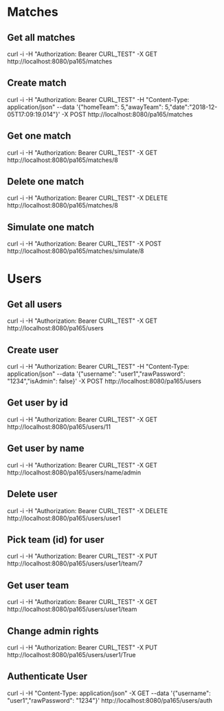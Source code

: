 # Matches

## Get all matches
curl -i -H "Authorization: Bearer CURL_TEST" -X GET http://localhost:8080/pa165/matches

## Create match
curl -i -H "Authorization: Bearer CURL_TEST" -H "Content-Type: application/json" --data '{"homeTeam": 5,"awayTeam": 5,"date":"2018-12-05T17:09:19.014"}' -X POST http://localhost:8080/pa165/matches

## Get one match
curl -i -H "Authorization: Bearer CURL_TEST" -X GET http://localhost:8080/pa165/matches/8

## Delete one match
curl -i -H "Authorization: Bearer CURL_TEST" -X DELETE http://localhost:8080/pa165/matches/8

## Simulate one match
curl -i -H "Authorization: Bearer CURL_TEST" -X POST  http://localhost:8080/pa165/matches/simulate/8

# Users

## Get all users
curl -i -H "Authorization: Bearer CURL_TEST" -X GET http://localhost:8080/pa165/users

## Create user
curl -i -H "Authorization: Bearer CURL_TEST" -H "Content-Type: application/json" --data '{"username": "user1","rawPassword": "1234","isAdmin": false}' -X POST http://localhost:8080/pa165/users

## Get user by id
curl -i -H "Authorization: Bearer CURL_TEST" -X GET http://localhost:8080/pa165/users/11

## Get user by name
curl -i -H "Authorization: Bearer CURL_TEST" -X GET http://localhost:8080/pa165/users/name/admin

## Delete user
curl -i -H "Authorization: Bearer CURL_TEST" -X DELETE http://localhost:8080/pa165/users/user1

## Pick team (id) for user
curl -i -H "Authorization: Bearer CURL_TEST" -X PUT http://localhost:8080/pa165/users/user1/team/7

## Get user team
curl -i -H "Authorization: Bearer CURL_TEST" -X GET http://localhost:8080/pa165/users/user1/team

## Change admin rights
curl -i -H "Authorization: Bearer CURL_TEST" -X PUT http://localhost:8080/pa165/users/user1/True

## Authenticate User
curl -i -H "Content-Type: application/json" -X GET --data '{"username": "user1","rawPassword": "1234"}' http://localhost:8080/pa165/users/auth
